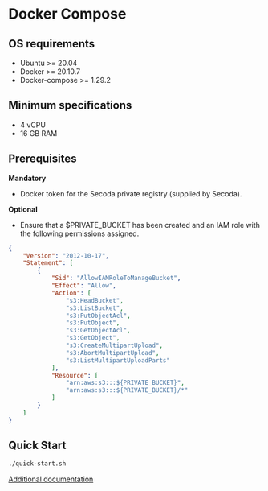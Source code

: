 # Docker Compose

## OS requirements

* Ubuntu >= 20.04
* Docker >= 20.10.7
* Docker-compose >= 1.29.2

## Minimum specifications

* 4 vCPU
* 16 GB RAM

## Prerequisites
**Mandatory**
* Docker token for the Secoda private registry (supplied by Secoda).

**Optional**
* Ensure that a $PRIVATE_BUCKET has been created and an IAM role with the following permissions assigned.
```json
{
    "Version": "2012-10-17",
    "Statement": [
        {
            "Sid": "AllowIAMRoleToManageBucket",
            "Effect": "Allow",
            "Action": [
                "s3:HeadBucket",
                "s3:ListBucket",
                "s3:PutObjectAcl",
                "s3:PutObject",
                "s3:GetObjectAcl",
                "s3:GetObject",
                "s3:CreateMultipartUpload",
                "s3:AbortMultipartUpload",
                "s3:ListMultipartUploadParts"
            ],
            "Resource": [
                "arn:aws:s3:::${PRIVATE_BUCKET}",
                "arn:aws:s3:::${PRIVATE_BUCKET}/*"
            ]
        }
    ]
}
```

## Quick Start

```bash
./quick-start.sh
```

[Additional documentation](https://www.notion.so/secoda/On-Prem-Deployment-bfc6e9c1f9f649349d8fb2722928dd6c)

